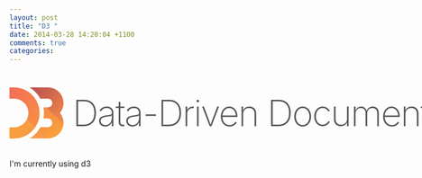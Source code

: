```yaml
---
layout: post
title: "D3 "
date: 2014-03-28 14:20:04 +1100
comments: true
categories: 
---
```


<style type="text/css">

h1#d3heading {
  	text-rendering: optimizeLegibility;
  	color: #555 !important;
	font-size: 64px;
	font-weight: 200;
	letter-spacing: -2px;
	white-space: nowrap;
	margin-top: 20px;
}

</style>

<h1 id="d3heading">
  <svg id="d3header" width="96" height="91" style="position:relative;top:22px;">
    <linearGradient id="logo-gradient-1" gradientUnits="userSpaceOnUse" x1="37.2417" y1="7.0552" x2="97.9669" y2="67.7803">
      <stop offset="0" stop-color="#F9A03C"/>
      <stop offset="1" stop-color="#F7974E"/>
    </linearGradient>
    <linearGradient id="logo-gradient-2" gradientUnits="userSpaceOnUse" x1="-8.0391" y1="17.2148" x2="45.724" y2="70.978">
      <stop offset="0" stop-color="#F9A03C"/>
      <stop offset="1" stop-color="#F7974E"/>
    </linearGradient>
    <linearGradient id="logo-gradient-3" gradientUnits="userSpaceOnUse" x1="11.9321" y1="36.5513" x2="66.3901" y2="91.0092">
      <stop offset="0" stop-color="#F9A03C"/>
      <stop offset="1" stop-color="#F7974E"/>
    </linearGradient>
    <linearGradient id="logo-gradient-4" gradientUnits="userSpaceOnUse" x1="1.6533" y1="-1.6533" x2="86.899" y2="83.5924">
      <stop offset="0" stop-color="#F26D58"/>
      <stop offset="1" stop-color="#F9A03C"/>
    </linearGradient>
    <linearGradient id="logo-gradient-5" gradientUnits="userSpaceOnUse" x1="45.2446" y1="-9.5483" x2="108.0998" y2="53.3068">
      <stop offset="0" stop-color="#B84E51"/>
      <stop offset="1" stop-color="#F68E48"/>
    </linearGradient>
    <linearGradient id="logo-gradient-6" gradientUnits="userSpaceOnUse" x1="6.6323" y1="64.3193" x2="49.6788" y2="107.3658">
      <stop offset="0" stop-color="#F9A03C"/>
      <stop offset="1" stop-color="#F7974E"/>
    </linearGradient>
    <path fill="url(#logo-gradient-1)" d="M95.82,65.857c0.043-0.418,0.074-0.84,0.098-1.264c0.029-0.502-30.211-29.194-30.211-29.194h-0.723C64.984,35.399,95.635,67.73,95.82,65.857z"/>
    <path fill="url(#logo-gradient-2)" d="M31.302,55.904c-0.04,0.088-0.08,0.176-0.121,0.264c-0.043,0.092-0.087,0.184-0.131,0.275c-0.964,2.01,13.495,16.145,14.658,14.428c0.053-0.076,0.106-0.156,0.159-0.232c0.059-0.09,0.117-0.176,0.175-0.266C46.972,68.961,31.715,54.986,31.302,55.904z"/>
    <path fill="url(#logo-gradient-3)" d="M51.734,75.781c-0.041,0.09-0.332,0.582-0.598,0.842c-0.045,0.09,14.115,14.133,14.115,14.133h1.275C66.527,90.756,53.234,76.375,51.734,75.781z"/>
    <path fill="url(#logo-gradient-4)" d="M95.938,64.338c-0.662,14.68-12.807,26.418-27.645,26.418h-2.006L51.469,76.158c1.219-1.719,2.352-3.5,3.361-5.357h13.463c4.258,0,7.723-3.463,7.723-7.723c0-4.258-3.465-7.723-7.723-7.723h-7.967c0.607-3.209,0.939-6.518,0.939-9.903c0-3.437-0.338-6.793-0.967-10.053h4.949l30.604,30.155C95.887,65.15,95.916,64.746,95.938,64.338z M8.05,0H0v19.955h8.05c14.06,0,25.5,11.437,25.5,25.497c0,3.825-0.853,7.456-2.369,10.716l14.686,14.471c4.822-7.215,7.641-15.877,7.641-25.187C53.508,20.39,33.115,0,8.05,0z"/>
    <path fill="url(#logo-gradient-5)" d="M68.293,0H35.695c7.962,4.861,14.555,11.754,19.047,19.955h13.551c4.258,0,7.723,3.463,7.723,7.723c0,4.259-3.465,7.722-7.723,7.722h-3.045l30.604,30.155c0.072-0.818,0.117-1.641,0.117-2.477c0-6.727-2.414-12.898-6.422-17.701c4.008-4.801,6.422-10.973,6.422-17.699C95.969,12.417,83.555,0,68.293,0z"/>
    <path fill="url(#logo-gradient-6)" d="M66.287,90.756H35.928C42.039,86.982,47.322,82,51.469,76.158L66.287,90.756z M45.867,70.639L31.182,56.168C27.125,64.887,18.284,70.951,8.05,70.951H0v19.953h8.05C23.804,90.904,37.709,82.846,45.867,70.639z"/>
  </svg>
  Data-Driven Documents
</h1>

I'm currently using d3